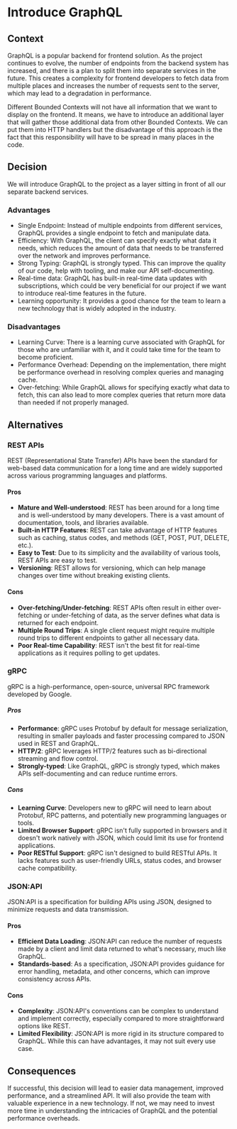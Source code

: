 # Introduce GraphQL

## Context

GraphQL is a popular backend for frontend solution. As the project continues to evolve, the number of endpoints from the backend system has increased, and there is a plan to split them into separate services in the future. This creates a complexity for frontend developers to fetch data from multiple places and increases the number of requests sent to the server, which may lead to a degradation in performance.

Different Bounded Contexts will not have all information that we want to display on the frontend. It means, we have to introduce an additional layer that will gather those additional data from other Bounded Contexts. We can put them into HTTP handlers but the disadvantage of this approach is the fact that this responsibility will have to be spread in many places in the code.

## Decision

We will introduce GraphQL to the project as a layer sitting in front of all our separate backend services.

### Advantages

* Single Endpoint: Instead of multiple endpoints from different services, GraphQL provides a single endpoint to fetch and manipulate data.
* Efficiency: With GraphQL, the client can specify exactly what data it needs, which reduces the amount of data that needs to be transferred over the network and improves performance.
* Strong Typing: GraphQL is strongly typed. This can improve the quality of our code, help with tooling, and make our API self-documenting.
* Real-time data: GraphQL has built-in real-time data updates with subscriptions, which could be very beneficial for our project if we want to introduce real-time features in the future.
* Learning opportunity: It provides a good chance for the team to learn a new technology that is widely adopted in the industry.


### Disadvantages

* Learning Curve: There is a learning curve associated with GraphQL for those who are unfamiliar with it, and it could take time for the team to become proficient.
* Performance Overhead: Depending on the implementation, there might be performance overhead in resolving complex queries and managing cache.
* Over-fetching: While GraphQL allows for specifying exactly what data to fetch, this can also lead to more complex queries that return more data than needed if not properly managed.

## Alternatives

### REST APIs
REST (Representational State Transfer) APIs have been the standard for web-based data communication for a long time and are widely supported across various programming languages and platforms.

#### Pros
* **Mature and Well-understood**: REST has been around for a long time and is well-understood by many developers. There is a vast amount of documentation, tools, and libraries available.
* **Built-in HTTP Features**: REST can take advantage of HTTP features such as caching, status codes, and methods (GET, POST, PUT, DELETE, etc.).
* **Easy to Test**: Due to its simplicity and the availability of various tools, REST APIs are easy to test.
* **Versioning**: REST allows for versioning, which can help manage changes over time without breaking existing clients.

#### Cons
* **Over-fetching/Under-fetching**: REST APIs often result in either over-fetching or under-fetching of data, as the server defines what data is returned for each endpoint.
* **Multiple Round Trips**: A single client request might require multiple round trips to different endpoints to gather all necessary data.
* **Poor Real-time Capability**: REST isn't the best fit for real-time applications as it requires polling to get updates.

### gRPC
gRPC is a high-performance, open-source, universal RPC framework developed by Google.

##### Pros
* **Performance**: gRPC uses Protobuf by default for message serialization, resulting in smaller payloads and faster processing compared to JSON used in REST and GraphQL.
* **HTTP/2**: gRPC leverages HTTP/2 features such as bi-directional streaming and flow control.
* **Strongly-typed**: Like GraphQL, gRPC is strongly typed, which makes APIs self-documenting and can reduce runtime errors.

##### Cons
* **Learning Curve**: Developers new to gRPC will need to learn about Protobuf, RPC patterns, and potentially new programming languages or tools.
* **Limited Browser Support**: gRPC isn't fully supported in browsers and it doesn't work natively with JSON, which could limit its use for frontend applications.
* **Poor RESTful Support**: gRPC isn't designed to build RESTful APIs. It lacks features such as user-friendly URLs, status codes, and browser cache compatibility.

### JSON:API
JSON:API is a specification for building APIs using JSON, designed to minimize requests and data transmission.

#### Pros
* **Efficient Data Loading**: JSON:API can reduce the number of requests made by a client and limit data returned to what's necessary, much like GraphQL.
* **Standards-based**: As a specification, JSON:API provides guidance for error handling, metadata, and other concerns, which can improve consistency across APIs.

#### Cons
* **Complexity**: JSON:API's conventions can be complex to understand and implement correctly, especially compared to more straightforward options like REST.
* **Limited Flexibility**: JSON:API is more rigid in its structure compared to GraphQL. While this can have advantages, it may not suit every use case.

## Consequences
If successful, this decision will lead to easier data management, improved performance, and a streamlined API. It will also provide the team with valuable experience in a new technology. If not, we may need to invest more time in understanding the intricacies of GraphQL and the potential performance overheads.
